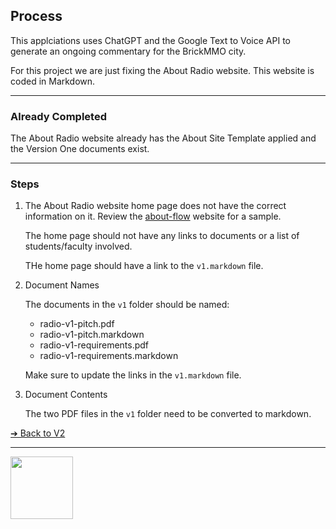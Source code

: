 <style>@import url("//readme.codeadam.ca/readme.css");</style>

## Process

This applciations uses ChatGPT and the Google Text to Voice API to generate an ongoing commentary for the BrickMMO city. 

For this project we are just fixing the About Radio website. This website is coded in Markdown.

---

### Already Completed

The About Radio website already has the About Site Template applied and the Version One documents exist. 

*** 

### Steps

1. The About Radio website home page does not have the correct information on it. Review the [about-flow](https://brickmmo.github.io/flow-about/) website for a sample.

    The home page should not have any links to documents or a list of students/faculty involved.

   THe home page should have a link to the `v1.markdown` file. 

3. Document Names

    The documents in the `v1` folder should be named:

    - radio-v1-pitch.pdf
    - radio-v1-pitch.markdown
    - radio-v1-requirements.pdf
    - radio-v1-requirements.markdown
  
    Make sure to update the links in the `v1.markdown` file.

4. Document Contents

    The two PDF files in the `v1` folder need to be converted to markdown.
   

[&#10132; Back to V2](/radio-about/v1)

---

<a href="https://brickmmo.com">
<img src="https://brickmmo.com/images/brickmmo-logo-horizontal.jpg" width="100">
</a>

